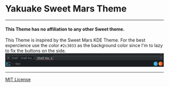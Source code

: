 # Yakuake Sweet Mars Theme

---

#### This Theme has no affiliation to any other Sweet theme.

This Theme is inspired by the Sweet Mars KDE Theme.
For the best expercience use the color <code>#2c3033</code> as the background color since I'm to lazy to fix the buttons on the side.
<img src="Screenshot.png">

---

[MIT License](./LICENSE)


